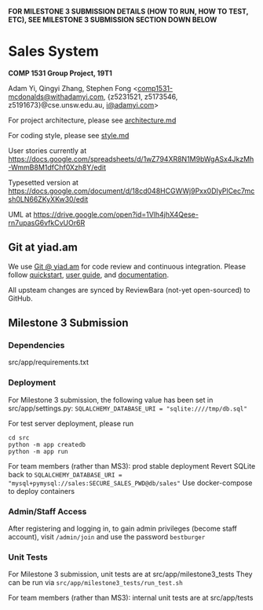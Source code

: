 **FOR MILESTONE 3 SUBMISSION DETAILS (HOW TO RUN, HOW TO TEST, ETC), SEE MILESTONE 3 SUBMISSION SECTION DOWN BELOW**

# Sales System
**COMP 1531 Group Project, 19T1**

Adam Yi, Qingyi Zhang, Stephen Fong <comp1531-mcdonalds@withadamyi.com, {z5231521, z5173546, z5191673}@cse.unsw.edu.au, i@adamyi.com>

For project architecture, please see [architecture.md](docs/architecture.md)

For coding style, please see [style.md](docs/style.md)

User stories currently at https://docs.google.com/spreadsheets/d/1wZ794XR8N1M9bWgASx4JkzMh-WmmB8M1dfChf0Xzh8Y/edit

Typesetted version at https://docs.google.com/document/d/18cd048HCGWWj9Pxx0DIyPlCec7mcsh0LN66ZKyXKw30/edit

UML at https://drive.google.com/open?id=1Vlh4jhX4Qese-rn7upasG6vfkCvUOr6R

## Git at yiad.am

We use [Git @ yiad.am](https://git.yiad.am) for code review and continuous integration. Please follow [quickstart](https://git.yiad.am/review/Documentation/intro-gerrit-walkthrough.html), [user guide](https://git.yiad.am/review/Documentation/intro-user.html), and [documentation]( https://git.yiad.am/review/Documentation/index.html).

All upsteam changes are synced by ReviewBara (not-yet open-sourced) to GitHub.

## Milestone 3 Submission

### Dependencies

src/app/requirements.txt

### Deployment

For Milestone 3 submission, the following value has been set in src/app/settings.py: `SQLALCHEMY_DATABASE_URI = "sqlite:////tmp/db.sql"`

For test server deployment, please run
```
cd src
python -m app createdb
python -m app run
```

For team members (rather than MS3): prod stable deployment
Revert SQLite back to `SQLALCHEMY_DATABASE_URI = "mysql+pymysql://sales:SECURE_SALES_PWD@db/sales"`
Use docker-compose to deploy containers

### Admin/Staff Access

After registering and logging in, to gain admin privileges (become staff account), visit `/admin/join` and use the password `bestburger`

### Unit Tests

For Milestone 3 submission, unit tests are at src/app/milestone3_tests
They can be run via `src/app/milestone3_tests/run_test.sh`

For team members (rather than MS3): internal unit tests are at src/app/tests
